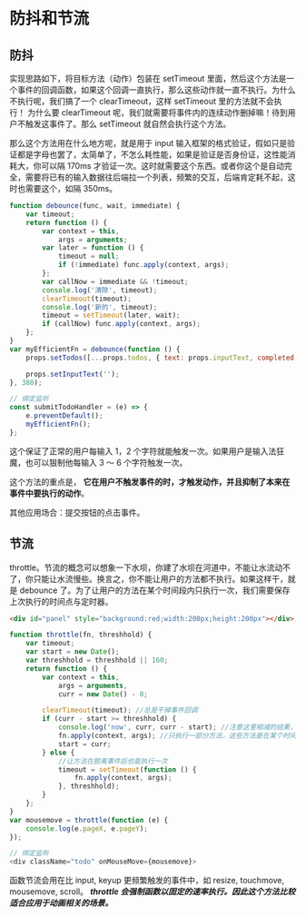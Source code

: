 # 防抖和节流

## 防抖

实现思路如下，将目标方法（动作）包装在 setTimeout 里面，然后这个方法是一个事件的回调函数，如果这个回调一直执行，那么这些动作就一直不执行。为什么不执行呢，我们搞了一个 clearTimeout，这样 setTimeout 里的方法就不会执行！ 为什么要 clearTimeout 呢，我们就需要将事件内的连续动作删掉嘛！待到用户不触发这事件了。那么 setTimeout 就自然会执行这个方法。

那么这个方法用在什么地方呢，就是用于 input 输入框架的格式验证，假如只是验证都是字母也罢了，太简单了，不怎么耗性能，如果是验证是否身份证，这性能消耗大，你可以隔 170ms 才验证一次。这时就需要这个东西。或者你这个是自动完全，需要将已有的输入数据往后端拉一个列表，频繁的交互，后端肯定耗不起，这时也需要这个，如隔 350ms。

```javascript
function debounce(func, wait, immediate) {
    var timeout;
    return function () {
        var context = this,
            args = arguments;
        var later = function () {
            timeout = null;
            if (!immediate) func.apply(context, args);
        };
        var callNow = immediate && !timeout;
        console.log('清除', timeout);
        clearTimeout(timeout);
        console.log('新的', timeout);
        timeout = setTimeout(later, wait);
        if (callNow) func.apply(context, args);
    };
}
var myEfficientFn = debounce(function () {
    props.setTodos([...props.todos, { text: props.inputText, completed: false, id: Math.random() }]);

    props.setInputText('');
}, 380);

// 绑定监听
const submitTodoHandler = (e) => {
    e.preventDefault();
    myEfficientFn();
};
```

这个保证了正常的用户每输入 1，2 个字符就能触发一次。如果用户是输入法狂魔，也可以狠制他每输入 3 ～ 6 个字符触发一次。

这个方法的重点是， **它在用户不触发事件的时，才触发动作，并且抑制了本来在事件中要执行的动作**。

其他应用场合：提交按钮的点击事件。

## 节流

throttle。节流的概念可以想象一下水坝，你建了水坝在河道中，不能让水流动不了，你只能让水流慢些。换言之，你不能让用户的方法都不执行。如果这样干，就是 debounce 了。为了让用户的方法在某个时间段内只执行一次，我们需要保存上次执行的时间点与定时器。

```html
<div id="panel" style="background:red;width:200px;height:200px"></div>
```

```javascript
function throttle(fn, threshhold) {
    var timeout;
    var start = new Date();
    var threshhold = threshhold || 160;
    return function () {
        var context = this,
            args = arguments,
            curr = new Date() - 0;

        clearTimeout(timeout); //总是干掉事件回调
        if (curr - start >= threshhold) {
            console.log('now', curr, curr - start); //注意这里相减的结果，都差不多是160左右
            fn.apply(context, args); //只执行一部分方法，这些方法是在某个时间段内执行一次
            start = curr;
        } else {
            //让方法在脱离事件后也能执行一次
            timeout = setTimeout(function () {
                fn.apply(context, args);
            }, threshhold);
        }
    };
}
var mousemove = throttle(function (e) {
    console.log(e.pageX, e.pageY);
});

// 绑定监听
<div className="todo" onMouseMove={mousemove}>
```

函数节流会用在比 input, keyup 更频繁触发的事件中，如 resize, touchmove, mousemove, scroll。 **_throttle 会强制函数以固定的速率执行。因此这个方法比较适合应用于动画相关的场景。_**
